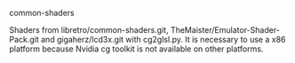 common-shaders

Shaders from libretro/common-shaders.git, TheMaister/Emulator-Shader-Pack.git 
and gigaherz/lcd3x.git with cg2glsl.py. It is necessary to use a x86 platform because
Nvidia cg toolkit is not available on other platforms.